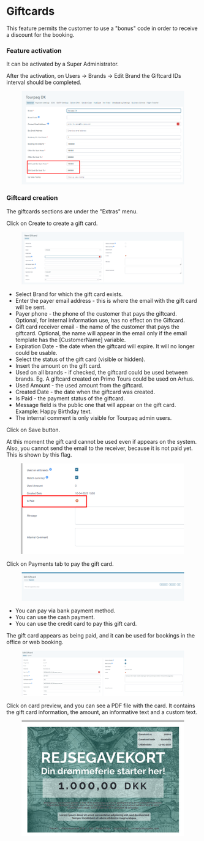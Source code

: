 # Giftcards

This feature permits the customer to use a "bonus" code in order to receive a discount for the booking.

### Feature activation <a href="#feature-activation" id="feature-activation"></a>

It can be activated by a Super Administrator.

After the activation, on Users -> Brands -> Edit Brand the Giftcard IDs interval should be completed.

<figure><img src=".gitbook/assets/image (21) (1).png" alt=""><figcaption></figcaption></figure>

### Giftcard creation <a href="#giftcard-creation" id="giftcard-creation"></a>

The giftcards sections are under the "Extras" menu.

Click on Create to create a gift card.&#x20;

<figure><img src=".gitbook/assets/image (14) (1) (1) (1).png" alt=""><figcaption></figcaption></figure>

* Select Brand for which the gift card exists.&#x20;
* Enter the payer email address - this is where the email with the gift card will be sent.&#x20;
* Payer phone - the phone of the customer that pays the giftcard. Optional, for internal information use, has no effect on the Giftcard.
* Gift card receiver email - the name of the customer that pays the giftcard. Optional, the name will appear in the email only if the email template has the \[CustomerName] variable.
* Expiration Date - the date when the giftcard will expire. It will no longer could be usable.
* Select the status of the gift card (visible or hidden).&#x20;
* Insert the amount on the gift card.&#x20;
* Used on all brands - if checked, the giftcard could be used between brands. Eg. A giftcard created on Primo Tours could be used on Arhus.
* Used Amount - the used amount from the giftcard.
* Created Date - the date when the giftcard was created.
* Is Paid - the payment status of the giftcard.
* Message field is the public one that will appear on the gift card. Example: Happy Birthday text.&#x20;
* The internal comment is only visible for Tourpaq admin users.&#x20;

Click on Save button.&#x20;

At this moment the gift card cannot be used even if appears on the system. Also, you cannot send the email to the receiver, because it is not paid yet. This is shown by this flag.&#x20;

<figure><img src=".gitbook/assets/image (16) (1) (1) (1).png" alt=""><figcaption></figcaption></figure>

Click on Payments tab to pay the gift card.&#x20;

<figure><img src=".gitbook/assets/image (15) (1) (1) (1).png" alt=""><figcaption></figcaption></figure>

* You can pay via bank payment method.&#x20;
* You can use the cash payment.&#x20;
* You can use the credit card to pay this gift card.&#x20;

The gift card appears as being paid, and it can be used for bookings in the office or web booking.

<figure><img src=".gitbook/assets/image (1) (1) (1) (1).png" alt=""><figcaption></figcaption></figure>

Click on card preview, and you can see a PDF file with the card. It contains the gift card information, the amount, an informative text and a custom text.

<figure><img src=".gitbook/assets/image (3) (1) (1).png" alt=""><figcaption></figcaption></figure>
